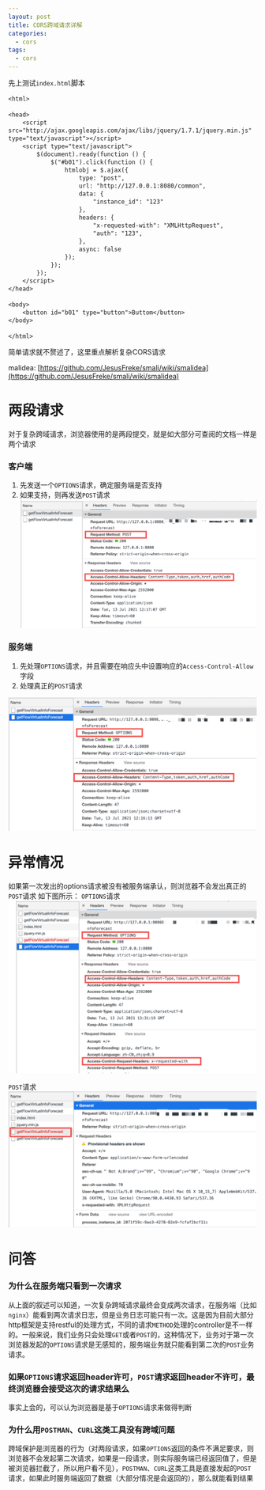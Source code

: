 ```yaml
---
layout: post
title: CORS跨域请求详解
categories:
  - cors
tags:
  - cors
---
```


先上测试`index.html`脚本
```
<html>

<head>
	<script src="http://ajax.googleapis.com/ajax/libs/jquery/1.7.1/jquery.min.js" type="text/javascript"></script>
	<script type="text/javascript">
		$(document).ready(function () {
			$("#b01").click(function () {
				htmlobj = $.ajax({ 
					type: "post",
					url: "http://127.0.0.1:8080/common", 
					data: {
						"instance_id": "123"
					},
					headers: {
						"x-requested-with": "XMLHttpRequest",
						"auth": "123",
					},
					async: false 
				});
			});
		});
	</script>
</head>

<body>
	<button id="b01" type="button">Buttom</button>
</body>

</html>
```

简单请求就不赘述了，这里重点解析复杂CORS请求

malidea: [https://github.com/JesusFreke/smali/wiki/smalidea](https://github.com/JesusFreke/smali/wiki/smalidea)

# 两段请求
对于复杂跨域请求，浏览器使用的是两段提交，就是如大部分可查阅的文档一样是两个请求

### 客户端
1. 先发送一个`OPTIONS`请求，确定服务端是否支持
2. 如果支持，则再发送`POST`请求
![OK_OPTIONS](/images/cors/ok_post.png)

### 服务端
1. 先处理`OPTIONS`请求，并且需要在响应头中设置响应的`Access-Control-Allow`字段
2. 处理真正的`POST`请求

![OK_POST](/images/cors/ok_options.png)

# 异常情况
如果第一次发出的options请求被没有被服务端承认，则浏览器不会发出真正的`POST`请求
如下图所示：
`OPTIONS`请求
![ERR_OPTIONS](/images/cors/err_options.png)

`POST`请求
![ERR_POST](/images/cors/err_post.png)


# 问答
### 为什么在服务端只看到一次请求
从上面的叙述可以知道，一次复杂跨域请求最终会变成两次请求，在服务端（比如`nginx`）能看到两次请求日志，但是业务日志可能只有一次。这是因为目前大部分http框架是支持restful的处理方式，不同的请求`METHOD`处理的controller是不一样的。一般来说，我们业务只会处理`GET`或者`POST`的，这种情况下，业务对于第一次浏览器发起的`OPTIONS`请求是无感知的，服务端业务就只能看到第二次的`POST`业务请求。

### 如果`OPTIONS`请求返回header许可，`POST`请求返回header不许可，最终浏览器会接受这次的请求结果么
事实上会的，可以认为浏览器是基于`OPTIONS`请求来做得判断

### 为什么用`POSTMAN`、`CURL`这类工具没有跨域问题
跨域保护是浏览器的行为（对两段请求，如果`OPTIONS`返回的条件不满足要求，则浏览器不会发起第二次请求，如果是一段请求，则实际服务端已经返回值了，但是被浏览器拦截了，所以用户看不见），`POSTMAN`、`CURL`这类工具是直接发起的`POST`请求，如果此时服务端返回了数据（大部分情况是会返回的），那么就能看到结果